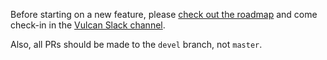 Before starting on a new feature, please [check out the roadmap](https://trello.com/b/dwPR0LTz/vulcanjs-roadmap) and come check-in in the [Vulcan Slack channel](http://slack.telescopeapp.org/).

Also, all PRs should be made to the `devel` branch, not `master`. 
